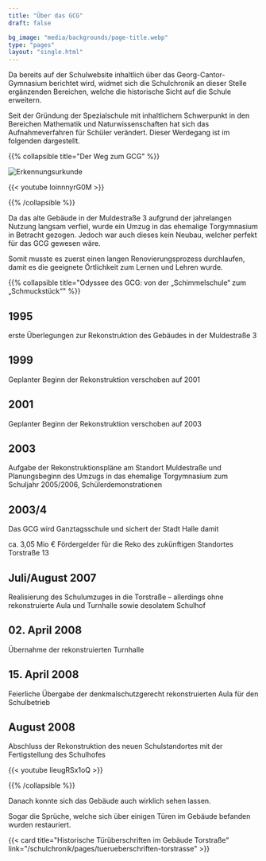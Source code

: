 ```yaml
---
title: "Über das GCG"
draft: false

bg_image: "media/backgrounds/page-title.webp"
type: "pages"
layout: "single.html"
---
```


Da bereits auf der Schulwebsite inhaltlich über das Georg-Cantor-Gymnasium berichtet wird, widmet sich die Schulchronik an dieser Stelle ergänzenden Bereichen, welche die historische Sicht auf die Schule erweitern.


Seit der Gründung der Spezialschule mit inhaltlichem Schwerpunkt in den Bereichen Mathematik und Naturwissenschaften hat sich das Aufnahmeverfahren für Schüler verändert. Dieser Werdegang ist im folgenden dargestellt.


{{% collapsible  title="Der Weg zum GCG" %}}

![Erkennungsurkunde](/media/schulchronik/1990/wegbild.webp)

{{< youtube IoinnnyrG0M >}}

{{% /collapsible %}}


Da das alte Gebäude in der Muldestraße 3 aufgrund der jahrelangen Nutzung langsam verfiel, wurde ein Umzug in das ehemalige Torgymnasium in Betracht gezogen. Jedoch war auch dieses kein Neubau, welcher perfekt für das GCG gewesen wäre.


Somit musste es zuerst einen langen Renovierungsprozess durchlaufen, damit es die geeignete Örtlichkeit zum Lernen und Lehren wurde.

{{% collapsible  title="Odyssee des GCG: von der „Schimmelschule“ zum „Schmuckstück“" %}}

## 1995

erste Überlegungen zur Rekonstruktion des Gebäudes in der Muldestraße 3


## 1999

Geplanter Beginn der Rekonstruktion verschoben auf 2001


## 2001

Geplanter Beginn der Rekonstruktion verschoben auf 2003


## 2003

Aufgabe der Rekonstruktionspläne am Standort Muldestraße und Planungsbeginn des Umzugs in das ehemalige Torgymnasium zum Schuljahr 2005/2006, Schülerdemonstrationen


## 2003/4

Das GCG wird Ganztagsschule und sichert der Stadt Halle damit

ca. 3,05 Mio € Fördergelder für die Reko des zukünftigen Standortes Torstraße 13


## Juli/August 2007

Realisierung des Schulumzuges in die Torstraße – allerdings ohne rekonstruierte Aula und Turnhalle sowie desolatem Schulhof


## 02. April 2008

Übernahme der rekonstruierten Turnhalle


## 15. April 2008

Feierliche Übergabe der denkmalschutzgerecht rekonstruierten Aula für den Schulbetrieb


## August 2008

Abschluss der Rekonstruktion des neuen Schulstandortes mit der Fertigstellung des Schulhofes

{{< youtube IieugRSx1oQ >}}

{{% /collapsible %}}


Danach konnte sich das Gebäude auch wirklich sehen lassen.


Sogar die Sprüche, welche sich über einigen Türen im Gebäude befanden wurden restauriert.

{{< card title="Historische Türüberschriften im Gebäude Torstraße" link="/schulchronik/pages/tuerueberschriften-torstrasse" >}}
